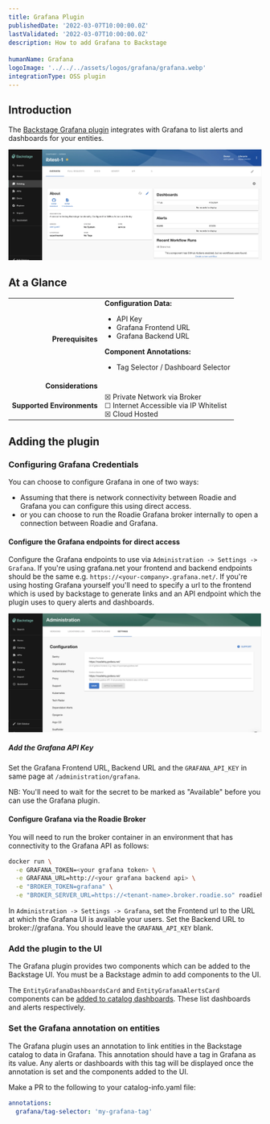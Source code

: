 ```yaml
---
title: Grafana Plugin
publishedDate: '2022-03-07T10:00:00.0Z'
lastValidated: '2022-03-07T10:00:00.0Z'
description: How to add Grafana to Backstage

humanName: Grafana
logoImage: '../../../assets/logos/grafana/grafana.webp'
integrationType: OSS plugin
---
```


## Introduction

The [Backstage Grafana plugin](https://www.npmjs.com/package/@k-phoen/backstage-plugin-grafana) integrates with Grafana to list alerts and dashboards for your entities.

![grafana-overview.webp](./grafana-overview.webp)

## At a Glance

|                            |                                                                                                                                                                                           |
| -------------------------: | ----------------------------------------------------------------------------------------------------------------------------------------------------------------------------------------- |
|          **Prerequisites** | **Configuration Data:** <ul><li>API Key</li><li>Grafana Frontend URL</li><li>Grafana Backend URL</li></ul> **Component Annotations:** <ul><li>Tag Selector / Dashboard Selector</li></ul> |
|         **Considerations** |                                                                                                                                                                                           |
| **Supported Environments** | ☒ Private Network via Broker <br /> ☐ Internet Accessible via IP Whitelist <br /> ☒ Cloud Hosted                                                                                          |

## Adding the plugin

### Configuring Grafana Credentials

You can choose to configure Grafana in one of two ways:

- Assuming that there is network connectivity between Roadie and Grafana you can configure this using direct access.
- or you can choose to run the Roadie Grafana broker internally to open a connection between Roadie and Grafana.

#### Configure the Grafana endpoints for direct access

Configure the Grafana endpoints to use via `Administration -> Settings -> Grafana`. If you're using grafana.net your
frontend and backend endpoints should be the same e.g. `https://<your-company>.grafana.net/`. If you're using hosting
Grafana yourself you'll need to specify a url to the frontend which is used by backstage to generate links and an API
endpoint which the plugin uses to query alerts and dashboards.

![grafana-config.webp](./grafana-config.webp)

##### Add the Grafana API Key

Set the Grafana Frontend URL, Backend URL and the `GRAFANA_API_KEY` in same page at `/administration/grafana`.

NB: You'll need to wait for the secret to be marked as "Available" before you can use the Grafana plugin.

#### Configure Grafana via the Roadie Broker

You will need to run the broker container in an environment that has connectivity to the Grafana API as follows:

```bash
docker run \
  -e GRAFANA_TOKEN=<your grafana token> \
  -e GRAFANA_URL=http://<your grafana backend api> \
  -e "BROKER_TOKEN=grafana" \
  -e "BROKER_SERVER_URL=https://<tenant-name>.broker.roadie.so" roadiehq/broker:grafana
```

In `Administration -> Settings -> Grafana`, set the Frontend url to the URL at which the Grafana UI is available your users. Set the Backend URL to broker://grafana. You should leave the `GRAFANA_API_KEY` blank.

### Add the plugin to the UI

The Grafana plugin provides two components which can be added to the Backstage UI. You must be a Backstage admin to
add components to the UI.

The `EntityGrafanaDashboardsCard` and `EntityGrafanaAlertsCard` components can be [added to catalog dashboards](/docs/details/updating-the-ui/#updating-dashboards). These
list dashboards and alerts respectively.

### Set the Grafana annotation on entities

The Grafana plugin uses an annotation to link entities in the Backstage catalog to data in Grafana. This annotation should
have a tag in Grafana as its value. Any alerts or dashboards with this tag will be displayed once the annotation is set and
the components added to the UI.

Make a PR to the following to your catalog-info.yaml file:

```yaml
annotations:
  grafana/tag-selector: 'my-grafana-tag'
```
